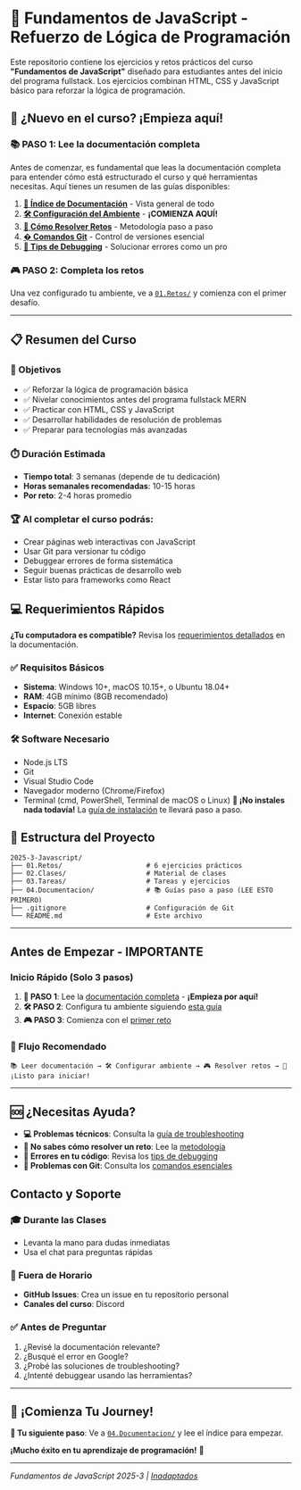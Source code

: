 # 🚀 Fundamentos de JavaScript - Refuerzo de Lógica de Programación

Este repositorio contiene los ejercicios y retos prácticos del curso **"Fundamentos de JavaScript"** diseñado para estudiantes antes del inicio del programa fullstack. Los ejercicios combinan HTML, CSS y JavaScript básico para reforzar la lógica de programación.

## 🎯 ¿Nuevo en el curso? ¡Empieza aquí!

### 📚 **PASO 1: Lee la documentación completa**

Antes de comenzar, es fundamental que leas la documentación completa para entender cómo está estructurado el curso y qué herramientas necesitas. Aquí tienes un resumen de las guías disponibles:

1. **[📖 Índice de Documentación](./04.Documentacion/README.md)** - Vista general de todo
2. **[🛠️ Configuración del Ambiente](./04.Documentacion/01-ambiente-desarrollo.md)** - **¡COMIENZA AQUÍ!**
3. **[🧩 Cómo Resolver Retos](./04.Documentacion/02-como-resolver-retos.md)** - Metodología paso a paso
4. **[� Comandos Git](./04.Documentacion/03-comandos-git.md)** - Control de versiones esencial
5. **[🐛 Tips de Debugging](./04.Documentacion/04-debugging-tips.md)** - Solucionar errores como un pro

### 🎮 **PASO 2: Completa los retos**

Una vez configurado tu ambiente, ve a [`01.Retos/`](./01.Retos/) y comienza con el primer desafío.

---

## 📋 Resumen del Curso

### 🎯 Objetivos

- ✅ Reforzar la lógica de programación básica
- ✅ Nivelar conocimientos antes del programa fullstack MERN
- ✅ Practicar con HTML, CSS y JavaScript
- ✅ Desarrollar habilidades de resolución de problemas
- ✅ Preparar para tecnologías más avanzadas

### ⏱️ Duración Estimada

- **Tiempo total**: 3 semanas (depende de tu dedicación)
- **Horas semanales recomendadas**: 10-15 horas
- **Por reto**: 2-4 horas promedio

### 🏆 Al completar el curso podrás:

- Crear páginas web interactivas con JavaScript
- Usar Git para versionar tu código
- Debuggear errores de forma sistemática
- Seguir buenas prácticas de desarrollo web
- Estar listo para frameworks como React

## 💻 Requerimientos Rápidos

**¿Tu computadora es compatible?** Revisa los [requerimientos detallados](./04.Documentacion/01-ambiente-desarrollo.md#💻-requerimientos-del-sistema) en la documentación.

### ✅ Requisitos Básicos

- **Sistema**: Windows 10+, macOS 10.15+, o Ubuntu 18.04+
- **RAM**: 4GB mínimo (8GB recomendado)
- **Espacio**: 5GB libres
- **Internet**: Conexión estable

### 🛠️ Software Necesario

- Node.js LTS
- Git
- Visual Studio Code
- Navegador moderno (Chrome/Firefox)
- Terminal (cmd, PowerShell, Terminal de macOS o Linux)
  **🚨 ¡No instales nada todavía!** La [guía de instalación](./04.Documentacion/01-ambiente-desarrollo.md) te llevará paso a paso.

## 📁 Estructura del Proyecto

```
2025-3-Javascript/
├── 01.Retos/                     # 6 ejercicios prácticos
├── 02.Clases/                    # Material de clases
├── 03.Tareas/                    # Tareas y ejercicios
├── 04.Documentacion/             # 📚 Guías paso a paso (LEE ESTO PRIMERO)
├── .gitignore                    # Configuración de Git
└── README.md                     # Este archivo
```

---

## Antes de Empezar - IMPORTANTE

### Inicio Rápido (Solo 3 pasos)

1. **📖 PASO 1**: Lee la [documentación completa](./04.Documentacion/) - **¡Empieza por aquí!**
2. **🛠️ PASO 2**: Configura tu ambiente siguiendo [esta guía](./04.Documentacion/01-ambiente-desarrollo.md)
3. **🎮 PASO 3**: Comienza con el [primer reto](./01.Retos/reto-1-estructura-perdida/)

### 🎯 Flujo Recomendado

```
📚 Leer documentación → 🛠️ Configurar ambiente → 🎮 Resolver retos → 🚀 ¡Listo para iniciar!
```

---

## 🆘 ¿Necesitas Ayuda?

- **💻 Problemas técnicos**: Consulta la [guía de troubleshooting](./04.Documentacion/01-ambiente-desarrollo.md#🚨-solución-de-problemas)
- **🧩 No sabes cómo resolver un reto**: Lee la [metodología](./04.Documentacion/02-como-resolver-retos.md)
- **🐛 Errores en tu código**: Revisa los [tips de debugging](./04.Documentacion/04-debugging-tips.md)
- **🔧 Problemas con Git**: Consulta los [comandos esenciales](./04.Documentacion/03-comandos-git.md)

## Contacto y Soporte

### 🎓 Durante las Clases

- Levanta la mano para dudas inmediatas
- Usa el chat para preguntas rápidas

### 💬 Fuera de Horario

- **GitHub Issues**: Crea un issue en tu repositorio personal
- **Canales del curso**: Discord

### ✅ Antes de Preguntar

1. ¿Revisé la documentación relevante?
2. ¿Busqué el error en Google?
3. ¿Probé las soluciones de troubleshooting?
4. ¿Intenté debuggear usando las herramientas?

---

## 🎉 ¡Comienza Tu Journey!

**🎯 Tu siguiente paso**: Ve a [`04.Documentacion/`](./04.Documentacion/) y lee el índice para empezar.

**¡Mucho éxito en tu aprendizaje de programación!** 🌟

---

_Fundamentos de JavaScript 2025-3 | [Inadaptados](https://github.com/Inadaptados/2025-3-Javascript)_
